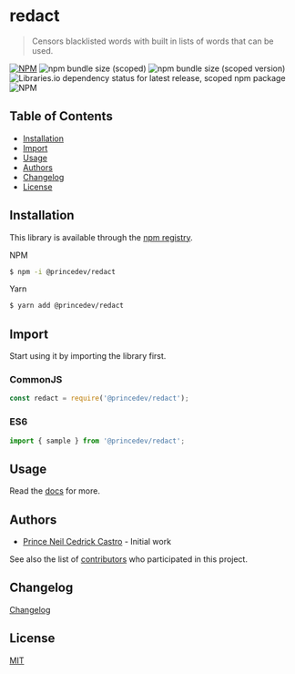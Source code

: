 # redact
> Censors blacklisted words with built in lists of words that can be used.

[![NPM](https://img.shields.io/npm/v/@princedev/redact.svg)](https://www.npmjs.com/package/@princedev/redact)
![npm bundle size (scoped)](https://img.shields.io/bundlephobia/min/@princedev/redact)
![npm bundle size (scoped version)](https://img.shields.io/bundlephobia/minzip/@princedev/redact)
![Libraries.io dependency status for latest release, scoped npm package](https://img.shields.io/librariesio/release/npm/@princedev/redact)
![NPM](https://img.shields.io/npm/l/@princedev/redact)

## Table of Contents
 - [Installation](#installation)
 - [Import](#import)
 - [Usage](#usage)
 - [Authors](#authors)
 - [Changelog](#changelog)
 - [License](#license)

 <!-- toc -->

## Installation

This library is available through the [npm registry](https://www.npmjs.com/).

NPM
```bash
$ npm -i @princedev/redact
```

Yarn
```bash
$ yarn add @princedev/redact
```

## Import

Start using it by importing the library first.

### CommonJS
```javascript
const redact = require('@princedev/redact');
```

### ES6
```javascript
import { sample } from '@princedev/redact';
```

## Usage

Read the [docs](https://git-ced.github.io/redact-docs/) for more.

## Authors

- [Prince Neil Cedrick Castro](https://github.com/git-ced/) - Initial work

See also the list of [contributors](https://github.com/git-ced/redact/contributors) who participated in this project.

## Changelog

[Changelog](https://github.com/git-ced/redact/releases)

## License

  [MIT](LICENSE)